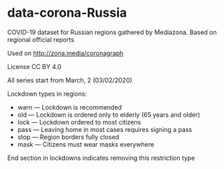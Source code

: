 # data-corona-Russia
COVID-19 dataset for Russian regions gathered by Mediazona. Based on regional official reports

Used on http://zona.media/coronagraph

License CC BY 4.0

All series start from March, 2 (03/02/2020)

Lockdown types in regions:
* warn — Lockdown is recommended
* old — Lockdown is ordered only to elderly (65 years and older)
* lock — Lockdown ordered to most citizens
* pass — Leaving home in most cases requires signing a pass
* stop — Region borders fully closed
* mask — Citizens must wear masks everywhere

End section in lockdowns indicates removing this restriction type